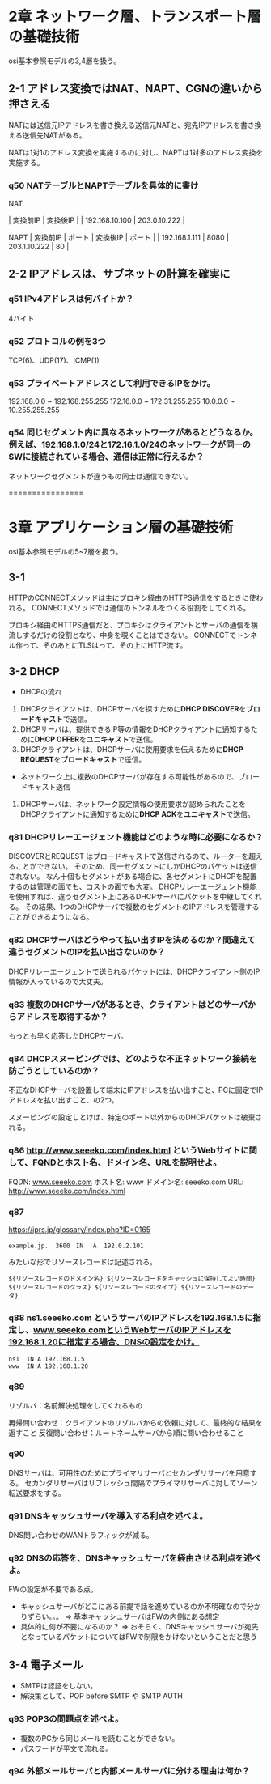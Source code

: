 # 2章 ネットワーク層、トランスポート層の基礎技術
osi基本参照モデルの3,4層を扱う。

## 2-1 アドレス変換ではNAT、NAPT、CGNの違いから押さえる

NATには送信元IPアドレスを書き換える送信元NATと、宛先IPアドレスを書き換える送信先NATがある。

NATは1対1のアドレス変換を実施するのに対し、NAPTは1対多のアドレス変換を実施する。

### q50 NATテーブルとNAPTテーブルを具体的に書け

NAT 

| 変換前IP          | 変換後IP        |
| 192.168.10.100 | 203.0.10.222 |

NAPT
| 変換前IP         | ポート  | 変換後IP        | ポート |
| 192.168.1.111 | 8080 | 203.1.10.222 | 80  |

## 2-2 IPアドレスは、サブネットの計算を確実に

### q51 IPv4アドレスは何バイトか？
4バイト

### q52 プロトコルの例を3つ

TCP(6)、UDP(17)、ICMP(1)

### q53 プライベートアドレスとして利用できるIPをかけ。

192.168.0.0 ~ 192.168.255.255
172.16.0.0 ~ 172.31.255.255
10.0.0.0 ~ 10.255.255.255

### q54 同じセグメント内に異なるネットワークがあるとどうなるか。例えば、192.168.1.0/24と172.16.1.0/24のネットワークが同一のSWに接続されている場合、通信は正常に行えるか？

ネットワークセグメントが違うもの同士は通信できない。

================

# 3章 アプリケーション層の基礎技術

osi基本参照モデルの5~7層を扱う。

## 3-1
HTTPのCONNECTメソッドは主にプロキシ経由のHTTPS通信をするときに使われる。
CONNECTメソッドでは通信のトンネルをつくる役割をしてくれる。

プロキシ経由のHTTPS通信だと、プロキシはクライアントとサーバの通信を横流しするだけの役割となり、中身を覗くことはできない。
CONNECTでトンネル作って、そのあとにTLSはって、その上にHTTP流す。

## 3-2 DHCP

* DHCPの流れ
1. DHCPクライアントは、DHCPサーバを探すために**DHCP DISCOVER**を**ブロードキャスト**で送信。
1. DHCPサーバは、提供できるIP等の情報をDHCPクライアントに通知するために**DHCP OFFER**を**ユニキャスト**で送信。
1. DHCPクライアントは、DHCPサーバに使用要求を伝えるために**DHCP REQUEST**を**ブロードキャスト**で送信。
  * ネットワーク上に複数のDHCPサーバが存在する可能性があるので、ブロードキャスト送信
1. DHCPサーバは、ネットワーク設定情報の使用要求が認められたことをDHCPクライアントに通知するために**DHCP ACK**を**ユニキャスト**で送信。

### q81 DHCPリレーエージェント機能はどのような時に必要になるか？

DISCOVERとREQUEST はブロードキャストで送信されるので、ルーターを超えることができない。
そのため、同一セグメントにしかDHCPのパケットは送信されない。
なん十個もセグメントがある場合に、各セグメントにDHCPを配置するのは管理の面でも、コストの面でも大変。
DHCPリレーエージェント機能を使用すれば、違うセグメント上にあるDHCPサーバにパケットを中継してくれる。
その結果、1つのDHCPサーバで複数のセグメントのIPアドレスを管理することができるようになる。

### q82 DHCPサーバはどうやって払い出すIPを決めるのか？間違えて違うセグメントのIPを払い出さないのか？

DHCPリレーエージェントで送られるパケットには、DHCPクライアント側のIP情報が入っているので大丈夫。

### q83 複数のDHCPサーバがあるとき、クライアントはどのサーバからアドレスを取得するか？

もっとも早く応答したDHCPサーバ。

### q84 DHCPスヌーピングでは、どのような不正ネットワーク接続を防ごうとしているのか？

不正なDHCPサーバを設置して端末にIPアドレスを払い出すこと、PCに固定でIPアドレスを払い出すこと、の2つ。

スヌーピングの設定しとけば、特定のポート以外からのDHCPパケットは破棄される。


### q86 http://www.seeeko.com/index.html というWebサイトに関して、FQNDとホスト名、ドメイン名、URLを説明せよ。

FQDN: www.seeeko.com
ホスト名: www
ドメイン名: seeeko.com
URL: http://www.seeeko.com/index.html 

### q87 
https://jprs.jp/glossary/index.php?ID=0165

```
example.jp.  3600　IN 　A  192.0.2.101
```

みたいな形でリソースレコードは記述される。

```
${リソースレコードのドメイン名} ${リソースレコードをキャッシュに保持してよい時間} ${リソースレコードのクラス} ${リソースレコードのタイプ} ${リソースレコードのデータ}
```

### q88 ns1.seeeko.com というサーバのIPアドレスを192.168.1.5に指定し、www.seeeko.comというWebサーバのIPアドレスを192.168.1.20に指定する場合、DNSの設定をかけ。

```
ns1  IN A 192.168.1.5
www  IN A 192.168.1.20
```

### q89 

リゾルバ：名前解決処理をしてくれるもの

再帰問い合わせ：クライアントのリゾルバからの依頼に対して、最終的な結果を返すこと
反復問い合わせ：ルートネームサーバから順に問い合わせること

### q90

DNSサーバは、可用性のためにプライマリサーバとセカンダリサーバを用意する。
セカンダリサーバはリフレッシュ間隔でプライマリサーバに対してゾーン転送要求をする。

### q91 DNSキャッシュサーバを導入する利点を述べよ。

DNS問い合わせのWANトラフィックが減る。

### q92 DNSの応答を、DNSキャッシュサーバを経由させる利点を述べよ。

FWの設定が不要である点。
 * キャッシュサーバがどこにある前提で話を進めているのか不明確なので分かりずらい。。。
⇒ 基本キャッシュサーバはFWの内側にある想定
 * 具体的に何が不要になるのか？
 ⇒ おそらく、DNSキャッシュサーバが宛先となっているパケットについてはFWで制限をかけないということだと思う

 ## 3-4 電子メール

* SMTPは認証をしない。
 * 解決策として、POP before SMTP や SMTP AUTH

### q93 POP3の問題点を述べよ。

* 複数のPCから同じメールを読むことができない。
* パスワードが平文で流れる。

### q94 外部メールサーバと内部メールサーバに分ける理由は何か？


